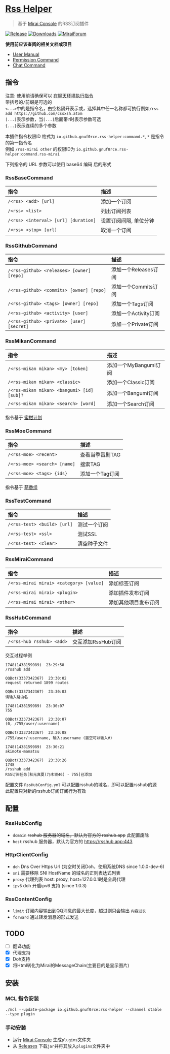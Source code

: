 # [Rss Helper](https://github.com/gnuf0rce/rss-helper)

> 基于 [Mirai Console](https://github.com/mamoe/mirai-console) 的RSS订阅插件

[![Release](https://img.shields.io/github/v/release/gnuf0rce/rss-helper)](https://github.com/gnuf0rce/rss-helper/releases)
[![Downloads](https://img.shields.io/github/downloads/gnuf0rce/rss-helper/total)](https://shields.io/category/downloads)
[![MiraiForum](https://img.shields.io/badge/post-on%20MiraiForum-yellow)](https://mirai.mamoe.net/topic/334)

**使用前应该查阅的相关文档或项目**

* [User Manual](https://github.com/mamoe/mirai/blob/dev/docs/UserManual.md)
* [Permission Command](https://github.com/mamoe/mirai/blob/dev/mirai-console/docs/BuiltInCommands.md#permissioncommand)
* [Chat Command](https://github.com/project-mirai/chat-command)

## 指令

注意: 使用前请确保可以 [在聊天环境执行指令](https://github.com/project-mirai/chat-command)  
带括号的`/`前缀是可选的  
`<...>`中的是指令名，由空格隔开表示或，选择其中任一名称都可执行例如`/rss add https://github.com/cssxsh.atom`  
`[...]`表示参数，当`[...]`后面带`?`时表示参数可选  
`{...}`表示连续的多个参数  

本插件指令权限ID 格式为 `io.github.gnuf0rce.rss-helper:command.*`, `*` 是指令的第一指令名  
例如 `/rss-mirai other` 的权限ID为 `io.github.gnuf0rce.rss-helper:command.rss-mirai`

下列指令的 URL 参数可以使用 base64 编码 后的形式

### RssBaseCommand

| 指令                                 | 描述                   |
|:-------------------------------------|:-----------------------|
| `/<rss> <add> [url]`                 | 添加一个订阅           |
| `/<rss> <list>`                      | 列出订阅列表           |
| `/<rss> <interval> [url] [duration]` | 设置订阅间隔, 单位分钟 |
| `/<rss> <stop> [url]`                | 取消一个订阅           |

### RssGithubCommand

| 指令                                      | 描述                 |
|:------------------------------------------|:---------------------|
| `/<rss-github> <releases> [owner] [repo]` | 添加一个Releases订阅 |
| `/<rss-github> <commits> [owner] [repo]`  | 添加一个Commits订阅  |
| `/<rss-github> <tags> [owner] [repo]`     | 添加一个Tags订阅     |
| `/<rss-github> <activity> [user]`         | 添加一个Activity订阅 |
| `/<rss-github> <private> [user] [secret]` | 添加一个Private订阅  |

### RssMikanCommand

| 指令                                       | 描述                  |
|:-------------------------------------------|:----------------------|
| `/<rss-mikan mikan> <my> [token]`          | 添加一个MyBangumi订阅 |
| `/<rss-mikan mikan> <classic>`             | 添加一个Classic订阅   |
| `/<rss-mikan mikan> <bangumi> [id] [sub]?` | 添加一个Bangumi订阅   |
| `/<rss-mikan mikan> <search> [word]`       | 添加一个Search订阅    |

指令基于 [蜜柑计划](https://mikanani.me/)

### RssMoeCommand

| 指令                         | 描述            |
|:-----------------------------|:----------------|
| `/<rss-moe> <recent>`        | 查看当季番剧TAG |
| `/<rss-moe> <search> [name]` | 搜索TAG         |
| `/<rss-moe> <tags> {ids}`    | 添加一个Tag订阅 |

指令基于 [萌番组](https://bangumi.moe/)

### RssTestCommand

| 指令                        | 描述         |
|:----------------------------|:-------------|
| `/<rss-test> <build> [url]` | 测试一个订阅 |
| `/<rss-test> <ssl>`         | 测试SSL      |
| `/<rss-test> <clear>`       | 清空种子文件 |

### RssMiraiCommand

| 指令                                    | 描述                 |
|:----------------------------------------|:---------------------|
| `/<rss-mirai mirai> <category> [value]` | 添加标签订阅         |
| `/<rss-mirai mirai> <plugin>`           | 添加插件发布订阅     |
| `/<rss-mirai mirai> <other>`            | 添加其他项目发布订阅 |

### RssHubCommand

| 指令                      | 描述               |
|:--------------------------|:-------------------|
| `/<rss-hub rsshub> <add>` | 交互添加RssHub订阅 |

交互过程举例

```
1748(1438159989)  23:29:58
/rsshub add

QQBot(3337342367)  23:30:02
request returned 1899 routes

QQBot(3337342367)  23:30:03
请输入路由名

1748(1438159989)  23:30:07
755

QQBot(3337342367)  23:30:07
(0, /755/user/:username)

QQBot(3337342367)  23:30:08
/755/user/:username, 输入:username (置空可以输入#)

1748(1438159989)  23:30:21
akimoto-manatsu

QQBot(3337342367)  23:30:26
1748  
/rsshub add
RSS订阅任务[秋元真夏(乃木坂46) - 755]已添加
```

配置文件 `RssHubConfig.yml` 可以配置rsshub的域名，即可以配置rsshub的源  
此配置只对新的rsshub订阅订阅行为有效

## 配置

### RssHubConfig

* `domain` ~~rsshub 服务器的域名，默认为官方的 rsshub.app~~ 此配置废除
* `host` rsshub 服务器，默认为官方的 <https://rsshub.app:443>

### HttpClientConfig

* `doh` Dns Over Https Url (为空时关闭Doh，使用系统DNS since 1.0.0-dev-6)
* `sni` 需要移除 SNI HostName 的域名的正则表达式列表
* `proxy` 代理列表 host: proxy, host=127.0.0.1时是全局代理
* `ipv6` doh 开启ipv6 支持 (since 1.0.3)

### RssContentConfig

* `limit` 订阅内容输出到QQ消息的最大长度，超过则只会输出 `内容过长`
* `forward` 通过转发消息的形式发送

## TODO

- [ ] 翻译功能
- [x] 代理支持
- [x] Doh支持
- [x] 将Html转化为Mirai的MessageChain(主要目的是显示图片)

## 安装

### MCL 指令安装

`./mcl --update-package io.github.gnuf0rce:rss-helper --channel stable --type plugin`

### 手动安装

* 运行 [Mirai Console](https://github.com/mamoe/mirai-console) 生成`plugins`文件夹
* 从 [Releases](https://github.com/gnuf0rce/rss-helper/releases) 下载`jar`并将其放入`plugins`文件夹中
  
